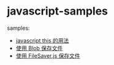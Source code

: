 # javascript-samples

samples:

* [javascript this 的用法](./this_sample.html)
* [使用 Blob 保存文件](./save_file_by_Blob_sample.html)
* [使用 FileSaver.js 保存文件](./save_file_by_FileSaverJS.html)
